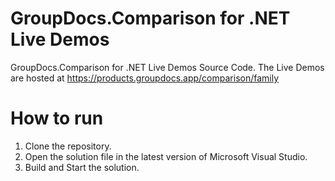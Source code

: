 # GroupDocs.Comparison for .NET Live Demos

GroupDocs.Comparison for .NET Live Demos Source Code.
The Live Demos are hosted at https://products.groupdocs.app/comparison/family
 
# How to run
 
 1. Clone the repository.
 2. Open the solution file in the latest version of Microsoft Visual Studio.
 3. Build and Start the solution.
